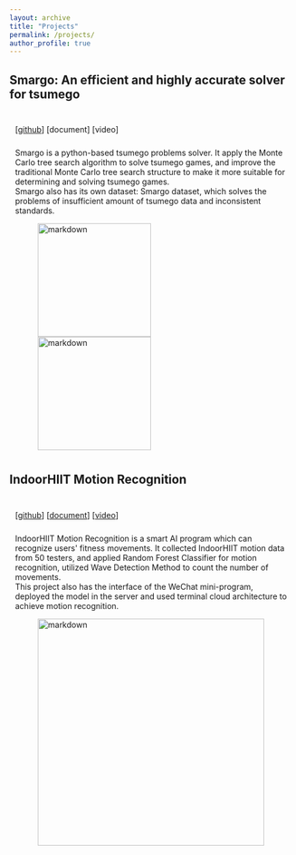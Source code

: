 ```yaml
---
layout: archive
title: "Projects"
permalink: /projects/
author_profile: true
---
```


## Smargo: An efficient and highly accurate solver for tsumego
<div style="display:inline-block; border:2px; margin:10px;">
    <p>
        [<a href="https://github.com/Sun-Yize/smargo">github</a>]
        [document]
        [video]
    </p>
    <p style="float:left;margin-top:10px;">
        Smargo is a python-based tsumego problems solver. It apply the Monte Carlo tree search algorithm to solve tsumego games, and improve the traditional Monte Carlo tree search structure to make it more suitable for determining and solving tsumego games.<br/>
        Smargo also has its own dataset: Smargo dataset, which solves the problems of insufficient amount of tsumego data and inconsistent standards.
    </p>
    <img src="https://raw.githubusercontent.com/Sun-Yize/smargo/master/pics/sample_pic1.gif" style="float:left;" width="200" alt="markdown" hspace="40px">
    <img src="https://raw.githubusercontent.com/Sun-Yize/smargo/master/pics/sample_pic2.gif" style="float:left;" width="200" alt="markdown" hspace="40px">
</div>



## IndoorHIIT Motion Recognition
<div style="display:inline-block; border:2px; margin:10px;">
    <p>
        [<a href="https://github.com/Sun-Yize/smargo">github</a>]
        [<a href="https://zhuanlan.zhihu.com/p/161715857">document</a>]
        [<a href="https://www.bilibili.com/video/BV1oT4y1L7a8/?share_source=copy_web&vd_source=56a39dad5e324d7b5546e522b311e658">video</a>]
    </p>
    <p style="float:left;margin-top:10px;">
        IndoorHIIT Motion Recognition is a smart AI program which can recognize users' fitness movements. It collected IndoorHIIT motion data from 50 testers, and applied Random Forest Classifier for motion recognition, utilized Wave Detection Method to count the number of movements.<br/>
        This project also has the interface of the WeChat mini-program, deployed the model in the server and used terminal cloud architecture to achieve motion recognition. 
    </p>
    <img src="https://pic1.zhimg.com/v2-c2e76ad068da481c1a904e2c1da425b7_1440w.jpg?source=172ae18b" style="float:left;" width="400" alt="markdown" hspace="40px">
</div>
